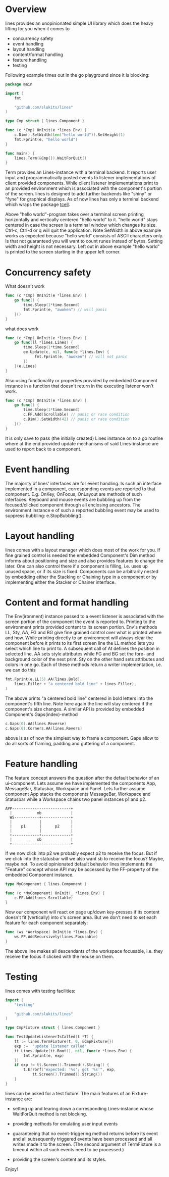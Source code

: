 # Overview

lines provides an unopinionated simple UI library which does the heavy
lifting for you when it comes to

* concurrency safety
* event handling
* layout handling
* content/format handling
* feature handling
* testing

Following example times out in the go playground since it is blocking:

```go
package main

import (
    fmt

    "github.com/slukits/lines"
)

type Cmp struct { lines.Component }

func (c *Cmp) OnInit(e *lines.Env) {
    c.Dim().SetWidth(len("hello world")).SetHeight(1)
    fmt.Fprint(e, "hello world")
}

func main() {
    lines.Term(&Cmp{}).WaitForQuit()
}
```

Term provides an Lines-instance with a terminal backend.  It reports
user input and programmatically posted events to listener
implementations of client provided components.  While client listener
implementations print to an provided environment which is associated
with the component's portion of the screen.  lines is designed to 
add further backends like "shiny" or "fyne" for graphical displays.  As
of now lines has only a terminal backend which wraps the package
[tcell](https://github.com/gdamore/tcell).

Above "hello world"-program takes over a terminal screen printing
horizontally and vertically centered "hello world" to it.  "hello world"
stays centered in case the screen is a terminal window which changes its
size.  Ctrl-c, Ctrl-d or q will quit the application.  Note SetWidth in
above example works as expected because "hello world" consists of ASCII
characters only.  Is that not guaranteed you will want to count runes
instead of bytes.  Setting width and height is not necessary.  Left out
in above example "hello world" is printed to the screen starting in the
upper left corner.


# Concurrency safety

What doesn't work

```go
func (c *Cmp) OnInit(e *lines.Env) {
    go func() {
        time.Sleep(1*time.Second)
        fmt.Fprint(e, "awoken") // will panic
    }()
}
```

what does work

```go
func (c *Cmp) OnInit(e *lines.Env) {
    go func(ll *lines.Lines) {
        time.Sleep(1*time.Second)
        ee.Update(c, nil, func(e *lines.Env) {
             fmt.Fprint(e, "awoken") // will not panic
        })
    }(e.Lines)
}
```

Also using functionality or properties provided by embedded Component
instance in a function that doesn't return in the executing listener
won't work.

```go
func (c *Cmp) OnInit(e *lines.Env) {
    go func() {
        time.Sleep(1*time.Second)
        c.FF.Add(Scrollable) // panic or race condition
        c.Dim().SetWidth(42) // panic or race condition
    }()
}
```

It is only save to pass (the initially created) Lines instance 
on to a go routine where at the end provided update mechanisms of
said Lines-instance are used to report back to a component.

# Event handling

The majority of lines' interfaces are for event handling.  Is such an
interface implemented in a component, corresponding events are reported
to that component.  E.g. OnKey, OnFocus, OnLayout are methods of such
interfaces.  Keyboard and mouse events are bubbling up from the
focused/clicked component through all enclosing ancestors.  The
environment instance e of such a reported bubbling event may be used to
suppress bubbling: e.StopBubbling().

# Layout handling

lines comes with a layout manager which does most of the work for you.
If fine grained control is needed the embedded Component's Dim method
informs about positioning and size and also provides features to change
the later.  One can also control there if a component is filling, i.e.
uses up unused space, or if its size is fixed.  Components can be
arbitrarily nested by embedding either the Stacking or Chaining type in
a component or by implementing either the Stacker or Chainer interface.

# Content and format handling

The Env(ironment) instance passed to a event listener is associated with
the screen portion of the component the event is reported to.  Printing
to the environment prints provided content to its screen portion.  Env's
methods LL, Sty, AA, FG and BG give fine grained control over what is
printed where and how.  While printing directly to an environment will
always clear the component before it prints to its first screen line the
LL method lets you select which line to print to.  A subsequent call of
At defines the position in selected line.  AA sets style attributes
while FG and BG set the fore- and background color of the next print.
Sty on the other hand sets attributes and colors in one go.  Each of
these methods return a writer implementation, i.e. we can do this

```go
fmt.Fprint(e.LL(5).AA(lines.Bold),
    lines.Filler + "a centered bold line" + lines.Filler),
)
```

The above prints "a centered bold line" centered in bold letters into
the component's fifth line.  Note here again the line will stay centered
if the component's size changes.  A similar API is provided by embedded
Component's Gaps(index)-method

```go
c.Gaps(0).AA(lines.Reverse)
c.Gaps(0).Corners.AA(lines.Revers)
```

above is as of now the simplest way to frame a component.  Gaps allow to
do all sorts of framing, padding and guttering of a component.

# Feature handling

The feature concept answers the question after the default behavior of
an ui-component.  Lets assume we have implemented the components App,
MessageBar, Statusbar, Workspace and Panel.  Lets further assume
component App stacks the components MessageBar, Workspace and Statusbar
while a Workspace  chains two panel instances p1 and p2.

    APP--------------------------+
      |           mb             |
      WS-----------+-------------+
      |            |             |
      |    p1      |      p2     |
      |            |             |
      +------------+-------------+
      |           sb             |
      +--------------------------+

If we now click into p2 we probably expect p2 to receive the focus.  But
if we click into the statusbar will we also want sb to receive the
focus? Maybe, maybe not.  To avoid opinionated default behavior lines
implements the "Feature" concept whose API may be accessed by the
FF-property of the embedded Component instance.

```go
type MyComponent { lines.Component }

func (c *MyComponent) OnInit(_ *lines.Env) {
    c.FF.Add(lines.Scrollable)
}
```

Now our component will react on page up/down key-presses if its content
doesn't fit (vertically) into c's screen area.  But we don't need to set
each feature for each component separately:

```go
func (ws *Workspace) OnInit(e *lines.Env) {
    ws.FF.AddRecursively(lines.Focusable)
}
```

The above line makes all descendants of the workspace focusable, i.e.
they receive the focus if clicked with the mouse on them.


# Testing

lines comes with testing facilities:

```go
import (
    "testing"

    "github.com/slukits/lines"
)

type CmpFixture struct { lines.Component }

func TestUpdateListenerIsCalled(t *T) {
    tt := lines.TermFixture(t, 0, &CmpFixture{})
    exp :=  "update listener called"
    tt.Lines.Update(tt.Root(), nil, func(e *lines.Env) {
        fmt.Fprint(e, exp)
    })
    if exp != tt.Screen().Trimmed().String() {
        t.Errorf("expected: '%s'; got '%s'", exp,
            tt.Screen().Trimmed().String())
    }
}
```

lines can be asked for a test fixture.  The main features of an
Fixture-instance are:

* setting up and tearing down a corresponding Lines-instance whose
  WaitForQuit method is not blocking.

* providing methods for emulating user input events

* guaranteeing that no event-triggering method returns before its event
  and all subsequently triggered events have been processed and all
  writes made it to the screen.  (The second argument of TermFixture is
  a timeout within all such events need to be processed.)

* providing the screen's content and its styles.

Enjoy!
